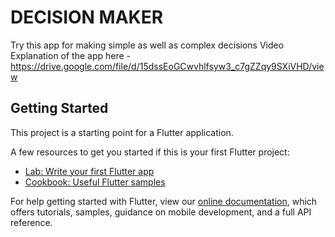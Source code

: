 # DECISION MAKER

Try this app for making simple as well as complex decisions
Video Explanation of the app here - https://drive.google.com/file/d/15dssEoGCwvhlfsyw3_c7gZZqy9SXiVHD/view
## Getting Started

This project is a starting point for a Flutter application.

A few resources to get you started if this is your first Flutter project:

- [Lab: Write your first Flutter app](https://flutter.dev/docs/get-started/codelab)
- [Cookbook: Useful Flutter samples](https://flutter.dev/docs/cookbook)

For help getting started with Flutter, view our
[online documentation](https://flutter.dev/docs), which offers tutorials,
samples, guidance on mobile development, and a full API reference.
